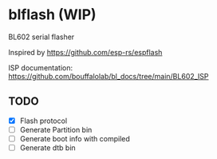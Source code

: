 # blflash (WIP)

BL602 serial flasher

Inspired by https://github.com/esp-rs/espflash

ISP documentation: https://github.com/bouffalolab/bl_docs/tree/main/BL602_ISP

## TODO

- [x] Flash protocol
- [ ] Generate Partition bin
- [ ] Generate boot info with compiled
- [ ] Generate dtb bin
